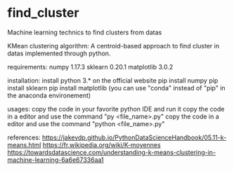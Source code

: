  # find_cluster
Machine learning technics to find clusters from datas


KMean clustering algorithm:
A centroid-based approach to find cluster in datas implemented through python.

requirements:
numpy 1.17.3
sklearn 0.20.1
matplotlib 3.0.2

installation:
install python 3.* on the official website
pip install numpy
pip install sklearn
pip install matplotlib
(you can use "conda" instead of "pip" in the anaconda environement)

usages:
copy the code in your favorite python IDE and run it
copy the code in a editor and use the command "py <file_name>.py"
copy the code in a editor and use the command "python <file_name>.py"

references:
https://jakevdp.github.io/PythonDataScienceHandbook/05.11-k-means.html
https://fr.wikipedia.org/wiki/K-moyennes
https://towardsdatascience.com/understanding-k-means-clustering-in-machine-learning-6a6e67336aa1

